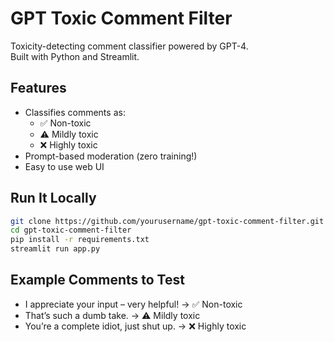 # GPT Toxic Comment Filter

Toxicity-detecting comment classifier powered by GPT-4.  
Built with Python and Streamlit.

## Features
- Classifies comments as:
  - ✅ Non-toxic
  - ⚠️ Mildly toxic
  - ❌ Highly toxic
- Prompt-based moderation (zero training!)
- Easy to use web UI

## Run It Locally

```bash
git clone https://github.com/yourusername/gpt-toxic-comment-filter.git
cd gpt-toxic-comment-filter
pip install -r requirements.txt
streamlit run app.py
```

## Example Comments to Test
- I appreciate your input – very helpful! → ✅ Non-toxic
- That’s such a dumb take. → ⚠️ Mildly toxic
- You’re a complete idiot, just shut up. → ❌ Highly toxic
